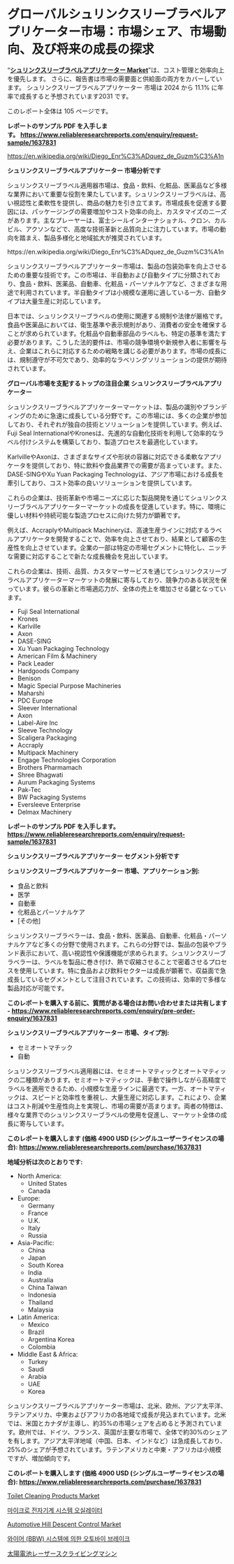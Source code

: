 <p><h1>グローバルシュリンクスリーブラベルアプリケーター市場：市場シェア、市場動向、及び将来の成長の探求</h1></p><p>&ldquo;<strong><a href="https://www.reliableresearchreports.com/shrink-sleeve-label-applicator-r1637831">シュリンクスリーブラベルアプリケーター Market</a></strong>&rdquo;は、コスト管理と効率向上を優先します。 さらに、報告書は市場の需要面と供給面の両方をカバーしています。 シュリンクスリーブラベルアプリケーター 市場は 2024 から 11.1% に年率で成長すると予想されています2031 です。</p>
<p>このレポート全体は 105 ページです。</p>
<p><strong>レポートのサンプル PDF を入手します。&nbsp;<a href="https://www.reliableresearchreports.com/enquiry/request-sample/1637831">https://www.reliableresearchreports.com/enquiry/request-sample/1637831</a></strong></p>
<p><a href="https://en.wikipedia.org/wiki/Diego_Enr%C3%ADquez_de_Guzm%C3%A1n">https://en.wikipedia.org/wiki/Diego_Enr%C3%ADquez_de_Guzm%C3%A1n</a></p>
<p><strong>シュリンクスリーブラベルアプリケーター 市場分析です</strong></p>
<p><p>シュリンクスリーブラベル適用器市場は、食品・飲料、化粧品、医薬品など多様な業界において重要な役割を果たしています。シュリンクスリーブラベルは、高い視認性と柔軟性を提供し、商品の魅力を引き立てます。市場成長を促進する要因には、パッケージングの需要増加やコスト効率の向上、カスタマイズのニーズがあります。主なプレーヤーは、富士シールインターナショナル、クロン、カルビル、アクソンなどで、高度な技術革新と品質向上に注力しています。市場の動向を踏まえ、製品多様化と地域拡大が推奨されています。</p></p>
<p>https://en.wikipedia.org/wiki/Diego_Enr%C3%ADquez_de_Guzm%C3%A1n</p>
<p><p>シュリンクスリーブラベルアプリケーター市場は、製品の包装効率を向上させるための重要な技術です。この市場は、半自動および自動タイプに分類されており、食品・飲料、医薬品、自動車、化粧品・パーソナルケアなど、さまざまな用途で利用されています。半自動タイプは小規模な運用に適している一方、自動タイプは大量生産に対応しています。</p><p>日本では、シュリンクスリーブラベルの使用に関連する規制や法律が厳格です。食品や医薬品においては、衛生基準や表示規則があり、消費者の安全を確保することが求められています。化粧品や自動車部品のラベルも、特定の基準を満たす必要があります。こうした法的要件は、市場の競争環境や新規参入者に影響を与え、企業はこれらに対応するための戦略を講じる必要があります。市場の成長には、規制遵守が不可欠であり、効率的なラベリングソリューションの提供が期待されています。</p></p>
<p><strong>グローバル市場を支配するトップの注目企業 シュリンクスリーブラベルアプリケーター</strong></p>
<p><p>シュリンクスリーブラベルアプリケーターマーケットは、製品の識別やブランディングのために急速に成長している分野です。この市場には、多くの企業が参加しており、それぞれが独自の技術とソリューションを提供しています。例えば、Fuji Seal InternationalやKronesは、先進的な自動化技術を利用して効率的なラベル付けシステムを構築しており、製造プロセスを最適化しています。</p><p>KarlvilleやAxonは、さまざまなサイズや形状の容器に対応できる柔軟なアプリケータを提供しており、特に飲料や食品業界での需要が高まっています。また、DASE-SINGやXu Yuan Packaging Technologyは、アジア市場における成長を牽引しており、コスト効率の良いソリューションを提供しています。</p><p>これらの企業は、技術革新や市場ニーズに応じた製品開発を通じてシュリンクスリーブラベルアプリケーターマーケットの成長を促進しています。特に、環境に優しい材料や持続可能な製造プロセスに向けた努力が顕著です。</p><p>例えば、AccraplyやMultipack Machineryは、高速生産ラインに対応するラベルアプリケータを開発することで、効率を向上させており、結果として顧客の生産性を向上させています。企業の一部は特定の市場セグメントに特化し、ニッチな需要に対応することで新たな成長機会を見出しています。</p><p>これらの企業は、技術、品質、カスタマーサービスを通じてシュリンクスリーブラベルアプリケーターマーケットの発展に寄与しており、競争力のある状況を保っています。彼らの革新と市場適応力が、全体の売上を増加させる鍵となっています。</p></p>
<p><ul><li>Fuji Seal International</li><li>Krones</li><li>Karlville</li><li>Axon</li><li>DASE-SING</li><li>Xu Yuan Packaging Technology</li><li>American Film & Machinery</li><li>Pack Leader</li><li>Hardgoods Company</li><li>Benison</li><li>Magic Special Purpose Machineries</li><li>Maharshi</li><li>PDC Europe</li><li>Sleever International</li><li>Axon</li><li>Label-Aire Inc</li><li>Sleeve Technology</li><li>Scaligera Packaging</li><li>Accraply</li><li>Multipack Machinery</li><li>Engage Technologies Corporation</li><li>Brothers Pharmamach</li><li>Shree Bhagwati</li><li>Aurum Packaging Systems</li><li>Pak-Tec</li><li>BW Packaging Systems</li><li>Eversleeve Enterprise</li><li>Delmax Machinery</li></ul></p>
<p><strong>レポートのサンプル PDF を入手します。 <a href="https://www.reliableresearchreports.com/enquiry/request-sample/1637831">https://www.reliableresearchreports.com/enquiry/request-sample/1637831</a></strong></p>
<p><strong>シュリンクスリーブラベルアプリケーター セグメント分析です</strong></p>
<p><strong>シュリンクスリーブラベルアプリケーター 市場、アプリケーション別:</strong></p>
<p><ul><li>食品と飲料</li><li>医学</li><li>自動車</li><li>化粧品とパーソナルケア</li><li>[その他]</li></ul></p>
<p><p>シュリンクスリーブラベラーは、食品・飲料、医薬品、自動車、化粧品・パーソナルケアなど多くの分野で使用されます。これらの分野では、製品の包装やブランド表示において、高い視認性や保護機能が求められます。シュリンクスリーブラベラーは、ラベルを製品に巻き付け、熱で収縮させることで密着させるプロセスを使用しています。特に食品および飲料セクターは成長が顕著で、収益面で急成長しているセグメントとして注目されています。この技術は、効率的で多様な製品対応が可能です。</p></p>
<p><strong>このレポートを購入する前に、質問がある場合はお問い合わせまたは共有します - <a href="https://www.reliableresearchreports.com/enquiry/pre-order-enquiry/1637831">https://www.reliableresearchreports.com/enquiry/pre-order-enquiry/1637831</a></strong></p>
<p><strong>シュリンクスリーブラベルアプリケーター 市場、タイプ別:</strong></p>
<p><ul><li>セミオートマチック</li><li>自動</li></ul></p>
<p><p>シュリンクスリーブラベル適用器には、セミオートマティックとオートマティックの二種類があります。セミオートマティックは、手動で操作しながら高精度でラベルを適用できるため、小規模な生産ラインに最適です。一方、オートマティックは、スピードと効率性を重視し、大量生産に対応します。これにより、企業はコスト削減や生産性向上を実現し、市場の需要が高まります。両者の特徴は、様々な業界でのシュリンクスリーブラベルの使用を促進し、マーケット全体の成長に寄与しています。</p></p>
<p><strong>このレポートを購入します (価格 4900 USD (シングルユーザーライセンスの場合): <a href="https://www.reliableresearchreports.com/purchase/1637831">https://www.reliableresearchreports.com/purchase/1637831</a></strong></p>
<p><strong>地域分析は次のとおりです:</strong></p>
<p><ul>
    <li>
        North America:
        <ul>
            <li>United States</li>
            <li>Canada</li>
        </ul>
    </li>
    <li>
        Europe:
        <ul>
            <li>Germany</li>
            <li>France</li>
            <li>U.K.</li>
            <li>Italy</li>
            <li>Russia</li>
        </ul>
    </li>
    <li>
        Asia-Pacific:
        <ul>
            <li>China</li>
            <li>Japan</li>
            <li>South Korea</li>
            <li>India</li>
            <li>Australia</li>
            <li>China Taiwan</li>
            <li>Indonesia</li>
            <li>Thailand</li>
            <li>Malaysia</li>
        </ul>
    </li>
    <li>
        Latin America:
        <ul>
            <li>Mexico</li>
            <li>Brazil</li>
            <li>Argentina Korea</li>
            <li>Colombia</li>
        </ul>
    </li>
    <li>
        Middle East & Africa:
        <ul>
            <li>Turkey</li>
            <li>Saudi</li>
            <li>Arabia</li>
            <li>UAE</li>
            <li>Korea</li>
        </ul>
    </li>
    </ul></p>
<p><p>シュリンクスリーブラベルアプリケーター市場は、北米、欧州、アジア太平洋、ラテンアメリカ、中東およびアフリカの各地域で成長が見込まれています。北米では、米国とカナダが主導し、約35%の市場シェアを占めると予測されています。欧州では、ドイツ、フランス、英国が主要な市場で、全体で約30%のシェアを有します。アジア太平洋地域（中国、日本、インドなど）は急成長しており、25%のシェアが予想されています。ラテンアメリカと中東・アフリカは小規模ですが、増加傾向です。</p></p>
<p><strong>このレポートを購入します (価格 4900 USD (シングルユーザーライセンスの場合): <a href="https://www.reliableresearchreports.com/purchase/1637831">https://www.reliableresearchreports.com/purchase/1637831</a></strong></p>
<p><p><a href="https://medium.com/@diegomoen/global-perspectives-on-toilet-cleaning-products-market-trends-challenges-and-forecast-457670e551b0">Toilet Cleaning Products Market</a></p><p><a href="https://medium.com/@iansanftyord09878/%EC%84%B8%EA%B3%84-micro-electromechanical-system-oscillators-market-%EC%9D%80-2024%EC%97%90%EC%84%9C-2031%EB%A1%9C-%EC%97%B0%ED%8F%89%EA%B7%A0-%EC%A6%9D%EA%B0%80%EC%9C%A8%EC%9D%84-%EB%B3%B4%EC%9D%BC-%EA%B2%83%EC%9C%BC%EB%A1%9C-%EC%98%88%EC%83%81%EB%90%A9%EB%8B%88%EB%8B%A4-8b9a8f49b09b">마이크로 전자기계 시스템 오실레이터</a></p><p><a href="https://issuu.com/reportprime-2/docs/automotive-hill-descent-control-mar_f4f6f3f652451a">Automotive Hill Descent Control Market</a></p><p><a href="https://medium.com/@iansanftyord09878/%EB%AA%A8%ED%84%B0%EC%82%AC%EC%9D%B4%ED%81%B4-%EB%B8%8C%EB%A0%88%EC%9D%B4%ED%81%AC-%EB%B0%94%EC%9D%B4-%EC%99%80%EC%9D%B4%EC%96%B4-bbw-%EC%8B%9C%EC%8A%A4%ED%85%9C-%EC%8B%9C%EC%9E%A5%EC%97%90-%EB%8C%80%ED%95%9C-%ED%86%B5%EC%B0%B0-%EC%8B%9C%EC%9E%A5-%EC%B0%B8%EC%97%AC%EC%9E%90-%EC%8B%9C%EC%9E%A5-%EA%B7%9C%EB%AA%A8-%EC%A7%80%EB%A6%AC%EC%A0%81-%EC%A7%80%EC%97%AD-%EB%B0%8F-%EC%98%88%EC%B8%A1-2024-2031-a4bf5f254add">와이어 (BBW) 시스템에 의한 오토바이 브레이크</a></p><p><a href="https://medium.com/@alyle7648/solar-cell-laser-scribing-machine-d8100f0bac93">太陽電池レーザースクライビングマシン</a></p></p>